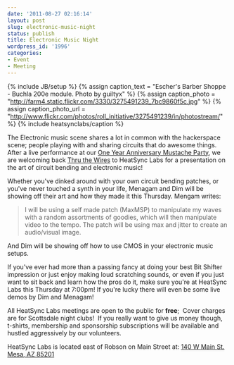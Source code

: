 ```yaml
---
date: '2011-08-27 02:16:14'
layout: post
slug: electronic-music-night
status: publish
title: Electronic Music Night
wordpress_id: '1996'
categories:
- Event
- Meeting
---
```


{% include JB/setup %}
{% assign caption_text = "Escher's Barber Shoppe - Buchla 200e module. Photo by guiltyx" %}
{% assign caption_photo = "http://farm4.static.flickr.com/3330/3275491239_7bc9860f5c.jpg" %}
{% assign caption_photo_url = "http://www.flickr.com/photos/roll_initiative/3275491239/in/photostream/" %}
{% include heatsynclabs/caption %}

The Electronic music scene shares a lot in common with the hackerspace scene; people playing with and sharing circuits that do awesome things. After a live performance at our [One Year Anniversary Mustache Party](http://www.heatsynclabs.org/oct-23-mustaches-music-and-mad-science/), we are welcoming back [Thru the Wires](http://www.myspace.com/thruthewires) to HeatSync Labs for a presentation on the art of circuit bending and electronic music!

Whether you've dinked around with your own circuit bending patches, or you've never touched a synth in your life, Menagam and Dim will be showing off their art and how they made it this Thursday. Mengam writes:


> I will be using a self made patch (MaxMSP) to manipulate my waves with a
random assortments of goodies, which will then manipulate video to the
tempo. The patch will be using max and jitter to create an audio/visual
image.


And Dim will be showing off how to use CMOS in your electronic music setups.

If you've ever had more than a passing fancy at doing your best Bit Shifter impression or just enjoy making loud scratching sounds, or even if you just want to sit back and learn how the pros do it, make sure you're at HeatSync Labs this Thursday at 7:00pm! If you're lucky there will even be some live demos by Dim and Menagam!

All HeatSync Labs meetings are open to the public for **free**;  Cover charges are for Scottsdale night clubs!  If you really want to give us money though, t-shirts, membership and sponsorship subscriptions will be available and hustled aggressively by our volunteers.

HeatSync Labs is located east of Robson on Main Street at:
[140 W Main St.
Mesa, AZ 85201](http://maps.google.com/maps?f=q&source=s_q&hl=en&geocode=&q=140+w+main+st.+mesa,+az&aq=&sll=37.0625,-95.677068&sspn=34.945679,76.464844&ie=UTF8&hq=&hnear=140+W+Main+St,+Mesa,+Arizona+85201&ll=33.415289,-111.835499&spn=0.000795,0.001167&t=h&z=20)


